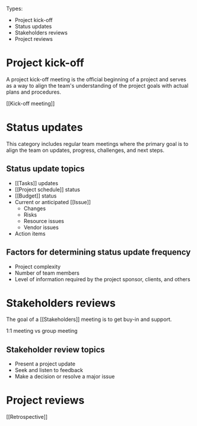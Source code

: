 Types:
- Project kick-off
- Status updates
- Stakeholders reviews
- Project reviews

# Project kick-off
A project kick-off meeting is the official beginning of a project and serves as a way to align the team's understanding of the project goals with actual plans and procedures. 

[[Kick-off meeting]]

# Status updates
This category includes regular team meetings where the primary goal is to align the team on updates, progress, challenges, and next steps.

## Status update topics
- [[Tasks]] updates
- [[Project schedule]] status
- [[Budget]] status
- Current or anticipated [[Issue]]
	- Changes
	- Risks
	- Resource issues
	- Vendor issues
- Action items

## Factors for determining status update frequency
- Project complexity
- Number of team members
- Level of information required by the project sponsor, clients, and others

# Stakeholders reviews
The goal of a [[Stakeholders]] meeting is to get buy-in and support. 

1:1 meeting vs group meeting

## Stakeholder review topics
- Present a project update
- Seek and listen to feedback
- Make a decision or resolve a major issue

# Project reviews
[[Retrospective]]